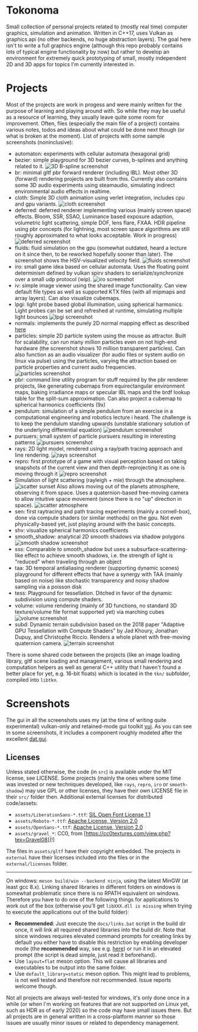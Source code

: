 # Tokonoma

Small collection of personal projects related to (mostly real time)
computer graphics, simulation and animation.
Written in C++17, uses Vulkan as graphics api (no other backends, no
huge abstraction layers).
The goal here isn't to write a full graphics engine (although
this repo probably contains lots of typical engine functionality
by now) but rather to develop an environment for extremely quick prototyping
of small, mostly independent 2D and 3D apps for topics I'm currently
interested in.

# Projects

Most of the projects are work in progess and were mainly written for
the purpose of learning and playing around with.
So while they may be useful as a resource of learning,
they usually leave quite some room for improvement. Often, files
(especially the main file of a project) contains various notes, todos and
ideas about what could be done next though (or what is broken at the moment).
List of projects with some sample screenshots (noninclusive):

- automaton: experiments with cellular automata (hexagonal grid)
- bezier: simple playground for 3D bezier curves, b-splines and anything
related to it.
  ![3D B-spline screenshot](./assets/pics/bspline.png)
- br: minimal gltf pbr forward renderer (including IBL).
  Most other 3D (forward) rendering projects are built from this.
  Currently also contains some 3D audio experiments using steamaudio,
  simulating indirect environmental audio effects in realtime.
- cloth: Simple 3D cloth animation using verlet integration, includes cpu and
  gpu variants.
  ![cloth screenshot](./assets/pics/cloth1.png)
- deferred: deferred renderer implementing various (mainly screen space)
  effects. Bloom, SSR, SSAO, Luminance based exposure adaption,
  volumetric light scattering, simple DOF, lens flare, FXAA. HDR pipeline using pbr concepts (for
  lightning, most screen space algorithms are still roughly approximated
  to what looks acceptable. Work in progress)
  ![deferred screenshot](./assets/pics/deferred1.png)
- fluids: fluid simulation on the gpu
  (somewhat outdated, heard a lecture on it since then, to be reworked
  hopefully sooner than later). The screenshot shows the HSV-visualized
  velocity field.
  ![fluids screenshot](./assets/pics/fluidVel.png)
- iro: small game idea based on cellular automata.
  Uses the floating point determinism defined by vulkan spirv shaders
  to serialize/synchronize over a small udp protocol (wip).
  ![iro screenshot](./assets/pics/iro1.png)
- iv: simple image viewer using the shared image functionality.
  Can view default file types as well as supported KTX files
  (with all mipmaps and array layers). Can also visualize cubemaps.
- lpgi: light probe based global illumination, using spherical harmonics.
  Light probes can be set and refreshed at runtime, simulating
  multiple light bounces
  ![lpgi screenshot](./assets/pics/lpgi2.png)
- normals: implements the purely 2D normal mapping effect as
  described [here](https://github.com/mattdesl/lwjgl-basics/wiki/ShaderLesson6)
- particles: simple 2D particle system using the mouse
  as attractor. Built for scalability, can run many million particles
  even on not high-end hardware (the screenshot shows
  10 million transparent particles). Can also function as an audio
  visualizer (for audio files or system audio on linux via pulse) using
  the particles, varying the attraction based on particle properties
  and current audio frequencies.
  ![particles screenshot](./assets/pics/particles1.png)
- pbr: command line utility program for stuff required by the pbr renderer projects,
  like generating cubemaps from equirectangular environment maps, baking irradiance maps or
  specular IBL maps and the brdf lookup table for the split-sum approximation.
  Can also project a cubemap to spherical harmonics coefficients (9x)
- pendulum: simulation of a simple pendulum from an exercise in a
  computational engineering and robotics lecture i heard.
  The challenge is to keep the pendulum standing upwards (unstable stationary
  solution of the underlying differential equation)
  ![pendulum screenshot](./assets/pics/pendulum1.png)
- pursuers: small system of particle pursuers resulting in interesting
  patterns
  ![pursuers screenshot](./assets/pics/pursuers1.png)
- rays: 2D light model, rendered using a ray/path tracing approach and line
  rendering.
  ![rays screenshot](./assets/pics/rays.png)
- repro: first prototype of a game with visual perception based on taking
  snapshots of the current view and then depth-reprojecting it as one is
  moving through it
  ![repro screenshot](./assets/pics/repro.png)
- Simulation of light scattering (rayleigh + mie) through the atmosphere.
  ![scatter sunset](./assets/pics/scatter1.png)
  Also allows moving out of the planets atmosphere, observing it from space.
  Uses a quaternion-based free-moving camera to allow intuitive space movement
  (since there is no "up" direction in space).
  ![scatter atmosphere](./assets/pics/scatter2.png)
- sen: first raytracing and path tracing experiments (mainly a cornell-box),
  done via compute shaders (or similar methods) on the gpu.
  Not even physically-based yet, just playing around with the basic concepts.
- shv: visualize spherical harmonics coefficients
- smooth_shadow: analytical 2D smooth shadows via shadow polygons
  ![smooth shadow screenshot](./assets/pics/smooth_shadow1.png)
- sss: Comparable to smooth_shadow but uses a subsurface-scattering-like effect
  to achieve smooth shadows, i.e. the strength of light is "reduced" when traveling
  through an object
- taa: 3D temporal antialiasing renderer (supporting dynamic scenes)
  playground for different effects that have a synergy with TAA
  (mainly based on noise) like stochastic transparency and noisy shadow
  sampling via a poisson disk
- tess: Playground for tessellation. Ditched in favor of the
  dynamic subdivision using compute shaders.
- volume: volume rendering (mainly of 3D functions, no standard
  3D texture/volume file format supported yet) via marching cubes
  ![volume screenshot](./assets/pics/volume1.png)
- subd: Dynamic terrain subdivision based on the 2018 paper "Adaptive GPU
Tessellation with Compute Shaders" by Jad Khoury, Jonathan Dupuy, and
Christophe Riccio. Renders a whole planet with free-moving quaternion camera.
  ![terrain screenshot](./assets/pics/subd.png)

There is some shared code between the projects (like an image loading library,
gltf scene loading and management, various small rendering and computation
helpers as well as general C++ utility that I haven't found a better
place for yet, e.g. 16-bit floats) which is located in the `tkn/`
subfolder, compiled into `libtkn`.

# Screenshots

The gui in all the screenshots uses my (at the time of writing quite
experimental) vulkan-only and retained-mode gui toolkit [vui](https://github.com/nyorain/vui).
As you can see in some screenshots, it includes a component roughly modeled after
the excellent [dat.gui](https://github.com/dataarts/dat.gui).

## Licenses

Unless stated otherwise, the code (in `src`) is available under the MIT license, 
see LICENSE. Some projects (mainly the ones where some time was invested 
or new techniques developed, like `rays`, `repro`, `iro` or `smooth-shadow`) may 
use GPL or other licenses, they have their own LICENSE file in their `src/` folder then.
Additional external licenses for distributed code/assets:

- `assets/LiberationSans-*.ttf`: [SIL Open Font License 1.1](https://scripts.sil.org/cms/scripts/page.php?site_id=nrsi&id=OFL#5667e9e4)
- `assets/Roboto-*.ttf`: [Apache License, Version 2.0](http://www.apache.org/licenses/LICENSE-2.0)
- `assets/OpenSans-*.ttf`: [Apache License, Version 2.0](http://www.apache.org/licenses/LICENSE-2.0)
- `assets/gravel_*`: CC0, from [https://cc0textures.com/view.php?tex=Gravel08](!)

The files in `assets/gltf` have their copyright embedded.
The projects in `external` have their licenses included into the files
or in the `external/licenses` folder.

---

On windows: `meson build/win --backend ninja`, using the latest MinGW (at least gcc 8.x).
Linking shared libraries in different folders on windows is somewhat problematic
since there is no RPATH equivalent on windows. Therefore you have to do one of the following
things for applications to work out of the box (otherwise you'll get `libXXX.dll is missing`
when trying to execute the applications out of the build folder):

- __Recommended__: Just execute the `docs/links.bat` script in the build dir once,
  it will link all required shared libraries into the build dir. Note that since
  windows requires elevated command prompts for creating links by default you
  either have to disable this restriction by enabling developer mode (the __recommended__ way, see 
  e.g. [here](https://www.ghacks.net/2016/12/04/windows-10-creators-update-symlinks-without-elevation/))
  or run it in an elevated prompt (the script is dead simple, just read it beforehand).
- Use `layout=flat` meson option. This will cause all libraries and executables to be
  output into the same folder.
- Use `default_library=static` meson option. This might lead to problems, is not well tested
  and therefore not recommended. Issue reports welcome though.

Not all projects are always well-tested for windows, it's only done once
in a while (or when I'm working on features that are not supported on Linux yet, such
as HDR as of early 2020) so the code may have small issues there. 
But all projects are in general written in a cross-platform manner so those issues are 
usually minor issues or related to dependency management.

